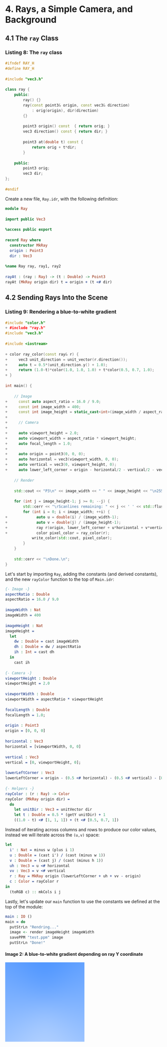 # 4. Rays, a Simple Camera, and Background

## 4.1 The `ray` Class

### Listing 8: The `ray` class

```cpp
#ifndef RAY_H
#define RAY_H

#include "vec3.h"

class ray {
    public:
        ray() {}
        ray(const point3& origin, const vec3& direction)
            : orig(origin), dir(direction)
        {}

        point3 origin() const  { return orig; }
        vec3 direction() const { return dir; }

        point3 at(double t) const {
            return orig + t*dir;
        }

    public:
        point3 orig;
        vec3 dir;
};

#endif
```

Create a new file, `Ray.idr`, with the following definition:

```idris
module Ray

import public Vec3

%access public export

record Ray where
  constructor MkRay
  origin : Point3
  dir : Vec3

%name Ray ray, ray1, ray2

rayAt : (ray : Ray) -> (t : Double) -> Point3
rayAt (MkRay origin dir) t = origin + (t <# dir)
```

## 4.2 Sending Rays Into the Scene

### Listing 9: Rendering a blue-to-white gradient

```cpp
#include "color.h"
+ #include "ray.h"
#include "vec3.h"

#include <iostream>

+ color ray_color(const ray& r) {
+     vec3 unit_direction = unit_vector(r.direction());
+     auto t = 0.5*(unit_direction.y() + 1.0);
+     return (1.0-t)*color(1.0, 1.0, 1.0) + t*color(0.5, 0.7, 1.0);
+ }

int main() {

    // Image
+     const auto aspect_ratio = 16.0 / 9.0;
+     const int image_width = 400;
+     const int image_height = static_cast<int>(image_width / aspect_ratio);
+
+     // Camera
+
+     auto viewport_height = 2.0;
+     auto viewport_width = aspect_ratio * viewport_height;
+     auto focal_length = 1.0;
+
+     auto origin = point3(0, 0, 0);
+     auto horizontal = vec3(viewport_width, 0, 0);
+     auto vertical = vec3(0, viewport_height, 0);
+     auto lower_left_corner = origin - horizontal/2 - vertical/2 - vec3(0, 0, focal_length);

    // Render

    std::cout << "P3\n" << image_width << " " << image_height << "\n255\n";

    for (int j = image_height-1; j >= 0; --j) {
        std::cerr << "\rScanlines remaining: " << j << ' ' << std::flush;
        for (int i = 0; i < image_width; ++i) {
+             auto u = double(i) / (image_width-1);
+             auto v = double(j) / (image_height-1);
+             ray r(origin, lower_left_corner + u*horizontal + v*vertical - origin);
+             color pixel_color = ray_color(r);
            write_color(std::cout, pixel_color);
        }
    }

    std::cerr << "\nDone.\n";
}
```

Let's start by importing `Ray`, adding the constants (and derived constants), and the new `rayColor` function to the top of `Main.idr`:

```idris
{- Image -}
aspectRatio : Double
aspectRatio = 16.0 / 9.0

imageWidth : Nat
imageWidth = 400

imageHeight : Nat
imageHeight =
  let
    dw : Double = cast imageWidth
    dh : Double = dw / aspectRatio
    ih : Int = cast dh
  in
    cast ih

{- Camera -}
viewportHeight : Double
viewportHeight = 2.0

viewportWidth : Double
viewportWidth = aspectRatio * viewportHeight

focalLength : Double
focalLength = 1.0;

origin : Point3
origin = [0, 0, 0]

horizontal : Vec3
horizontal = [viewportWidth, 0, 0]

vertical : Vec3
vertical = [0, viewportHeight, 0];

lowerLeftCorner : Vec3
lowerLeftCorner = origin - (0.5 <# horizontal) - (0.5 <# vertical) - [0, 0, focalLength]

{- Helpers -}
rayColor : (r : Ray) -> Color
rayColor (MkRay origin dir) =
  do
    let unitDir : Vec3 = unitVector dir
    let t : Double = 0.5 * (getY unitDir) + 1
    ((1.0 - t) <# [1, 1, 1]) + (t <# [0.5, 0.7, 1])
```

Instead of iterating across columns and rows to produce our color values, instead we will iterate across the `(u,v)` space:

```idris
let
  i' : Nat = minus w (plus i 1)
  u : Double = (cast i') / (cast (minus w 1))
  v : Double = (cast j) / (cast (minus h 1))
  uh : Vec3 = u <# horizontal
  vv : Vec3 = v <# vertical
  r : Ray = MkRay origin (lowerLeftCorner + uh + vv - origin)
  c : Color = rayColor r
in
  (toRGB c) :: mkCols i j
```

Lastly, let's update our `main` function to use the constants we defined at the top of the module:

```idris
main : IO ()
main = do
  putStrLn "Rendring..."
  image <- render imageHeight imageWidth
  savePPM "test.ppm" image
  putStrLn "Done!"
```
#### Image 2: A blue-to-white gradient depending on ray Y coordinate

![A blue-to-white gradient depending on ray Y coordinate](images/Image_02.png)
